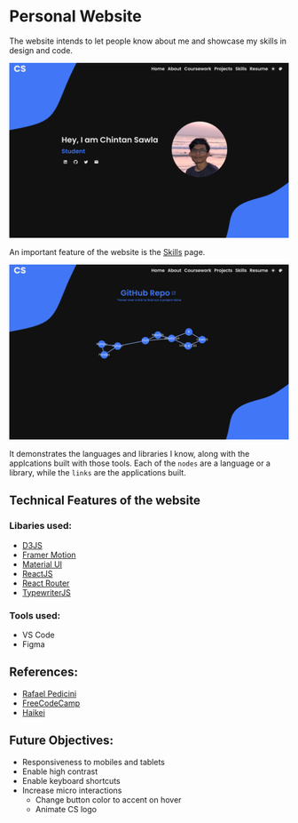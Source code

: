 # Personal Website

The website intends to let people know about me and showcase my skills in design and code.

![homepage of Chintan's website](home.png)

An important feature of the website is the [Skills](https://sawlachintan.github.io/personal-website/skills) page.

![skills page of Chintan's website](skills.png)

It demonstrates the languages and libraries I know, along with the applcations built with those tools. Each of the `nodes` are a language or a library, while the `links` are the applications built.

## Technical Features of the website

### Libaries used:

- [D3JS](https://d3js.org)
- [Framer Motion](https://www.framer.com/motion/)
- [Material UI](https://mui.com)
- [ReactJS](https://reactjs.org)
- [React Router](https://reactrouter.com)
- [TypewriterJS](https://github.com/tameemsafi/typewriterjs)

### Tools used:

- VS Code
- Figma

## References:

- [Rafael Pedicini](https://github.com/rafgraph/spa-github-pages)
- [FreeCodeCamp](https://www.youtube.com/channel/UC8butISFwT-Wl7EV0hUK0BQ)
- [Haikei](https://haikei.app/)

## Future Objectives:

- Responsiveness to mobiles and tablets
- Enable high contrast
- Enable keyboard shortcuts
- Increase micro interactions
  - Change button color to accent on hover
  - Animate CS logo
